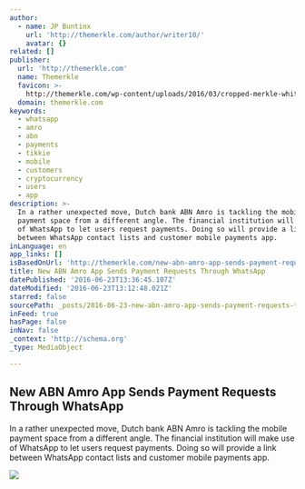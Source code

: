 ```yaml
---
author:
  - name: JP Buntinx
    url: 'http://themerkle.com/author/writer10/'
    avatar: {}
related: []
publisher:
  url: 'http://themerkle.com'
  name: Themerkle
  favicon: >-
    http://themerkle.com/wp-content/uploads/2016/03/cropped-merkle-white-1-192x192.png
  domain: themerkle.com
keywords:
  - whatsapp
  - amro
  - abn
  - payments
  - tikkie
  - mobile
  - customers
  - cryptocurrency
  - users
  - app
description: >-
  In a rather unexpected move, Dutch bank ABN Amro is tackling the mobile
  payment space from a different angle. The financial institution will make use
  of WhatsApp to let users request payments. Doing so will provide a link
  between WhatsApp contact lists and customer mobile payments app.
inLanguage: en
app_links: []
isBasedOnUrl: 'http://themerkle.com/new-abn-amro-app-sends-payment-requests-through-whatsapp/'
title: New ABN Amro App Sends Payment Requests Through WhatsApp
datePublished: '2016-06-23T13:36:45.107Z'
dateModified: '2016-06-23T13:12:48.021Z'
starred: false
sourcePath: _posts/2016-06-23-new-abn-amro-app-sends-payment-requests-through-whatsapp.md
inFeed: true
hasPage: false
inNav: false
_context: 'http://schema.org'
_type: MediaObject

---
```

<article style=""><h1>New ABN Amro App Sends Payment Requests Through WhatsApp</h1><p>In a rather unexpected move, Dutch bank ABN Amro is tackling the mobile payment space from a different angle. The financial institution will make use of WhatsApp to let users request payments. Doing so will provide a link between WhatsApp contact lists and customer mobile payments app.</p><img src="http://themerkle.com/wp-content/uploads/2016/06/Tikkie.png" /></article>